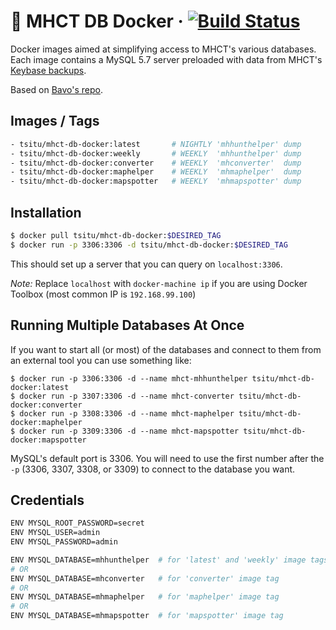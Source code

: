 # 🐳 MHCT DB Docker &middot; [![Build Status](https://img.shields.io/docker/cloud/build/tsitu/mhct-db-docker.svg)](https://hub.docker.com/r/tsitu/mhct-db-docker/builds)

Docker images aimed at simplifying access to MHCT's various databases. Each image contains a MySQL 5.7 server preloaded with data from MHCT's [Keybase backups](https://keybase.pub/devjacksmith/mh_backups/).

Based on [Bavo's repo](https://github.com/bavovanachte/jacks-tools-docker).

## Images / Tags
```bash
- tsitu/mhct-db-docker:latest       # NIGHTLY 'mhhunthelper' dump
- tsitu/mhct-db-docker:weekly       # WEEKLY  'mhhunthelper' dump
- tsitu/mhct-db-docker:converter    # WEEKLY  'mhconverter'  dump
- tsitu/mhct-db-docker:maphelper    # WEEKLY  'mhmaphelper'  dump
- tsitu/mhct-db-docker:mapspotter   # WEEKLY  'mhmapspotter' dump
```

## Installation

```bash
$ docker pull tsitu/mhct-db-docker:$DESIRED_TAG
$ docker run -p 3306:3306 -d tsitu/mhct-db-docker:$DESIRED_TAG
```

This should set up a server that you can query on `localhost:3306`.

*Note:* Replace `localhost` with `docker-machine ip` if you are using Docker Toolbox (most common IP is `192.168.99.100`)

## Running Multiple Databases At Once

If you want to start all (or most) of the databases and connect to them from an external tool you can use something like:

```
$ docker run -p 3306:3306 -d --name mhct-mhhunthelper tsitu/mhct-db-docker:latest
$ docker run -p 3307:3306 -d --name mhct-converter tsitu/mhct-db-docker:converter
$ docker run -p 3308:3306 -d --name mhct-maphelper tsitu/mhct-db-docker:maphelper
$ docker run -p 3309:3306 -d --name mhct-mapspotter tsitu/mhct-db-docker:mapspotter
```

MySQL's default port is 3306. You will need to use the first number after the `-p` (3306, 3307, 3308, or 3309) to connect to the database you want.

## Credentials

```bash
ENV MYSQL_ROOT_PASSWORD=secret
ENV MYSQL_USER=admin
ENV MYSQL_PASSWORD=admin

ENV MYSQL_DATABASE=mhhunthelper  # for 'latest' and 'weekly' image tags
# OR
ENV MYSQL_DATABASE=mhconverter   # for 'converter' image tag
# OR
ENV MYSQL_DATABASE=mhmaphelper   # for 'maphelper' image tag
# OR
ENV MYSQL_DATABASE=mhmapspotter  # for 'mapspotter' image tag
```
